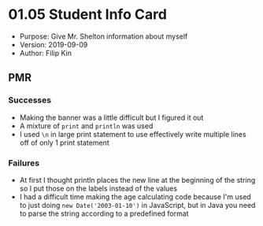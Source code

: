 # 01.05 Student Info Card
- Purpose: Give Mr. Shelton information about myself
- Version: 2019-09-09
- Author: Filip Kin
## PMR
### Successes
- Making the banner was a little difficult but I figured it out
- A mixture of `print` and `println` was used
- I used `\n` in large print statement to use effectively write multiple lines off of only 1 print statement
### Failures
- At first I thought println places the new line at the beginning of the string so I put those on the labels instead of the values
- I had a difficult time making the age calculating code because I'm used to just doing `new Date('2003-01-10')` in JavaScript, but in Java you need to parse the string according to a predefined format